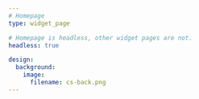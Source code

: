 ```yaml
---
# Homepage
type: widget_page

# Homepage is headless, other widget pages are not.
headless: true

design:
  background:
    image:
      filename: cs-back.png
---
```

